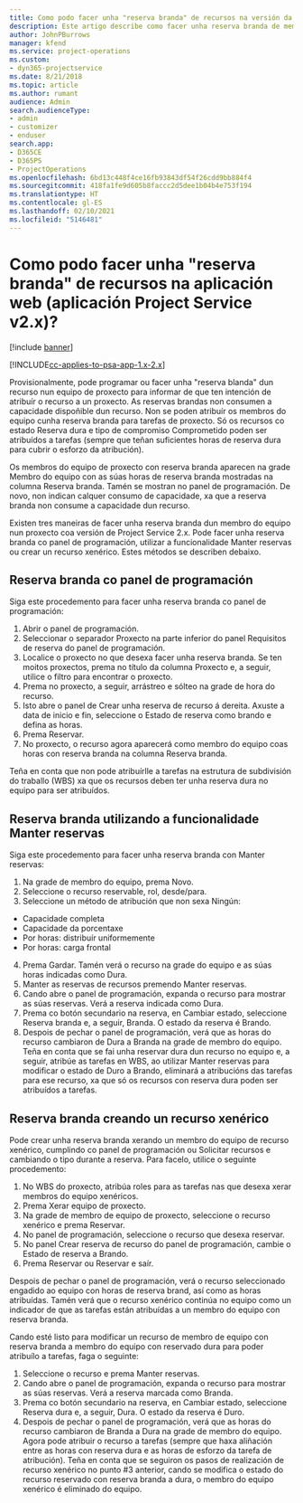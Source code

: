 ```yaml
---
title: Como podo facer unha "reserva branda" de recursos na versión da apl. 2.x?
description: Este artigo describe como facer unha reserva branda de membros de proxecto con Project Service.
author: JohnPBurrows
manager: kfend
ms.service: project-operations
ms.custom:
- dyn365-projectservice
ms.date: 8/21/2018
ms.topic: article
ms.author: rumant
audience: Admin
search.audienceType:
- admin
- customizer
- enduser
search.app:
- D365CE
- D365PS
- ProjectOperations
ms.openlocfilehash: 6bd13c448f4ce16fb93843df54f26cdd9bb884f4
ms.sourcegitcommit: 418fa1fe9d605b8faccc2d5dee1b04b4e753f194
ms.translationtype: HT
ms.contentlocale: gl-ES
ms.lasthandoff: 02/10/2021
ms.locfileid: "5146481"
---
```

# <a name="how-do-i-soft-book-resources-in-the-web-app-project-service-app-v2x"></a>Como podo facer unha "reserva branda" de recursos na aplicación web (aplicación Project Service v2.x)?

[!include [banner](../includes/psa-now-project-operations.md)]

[!INCLUDE[cc-applies-to-psa-app-1.x-2.x](../includes/cc-applies-to-psa-app-1x-2x.md)]

Provisionalmente, pode programar ou facer unha "reserva blanda" dun recurso nun equipo de proxecto para informar de que ten intención de atribuír o recurso a un proxecto. As reservas brandas non consumen a capacidade dispoñible dun recurso. Non se poden atribuír os membros do equipo cunha reserva branda para tarefas de proxecto. Só os recursos co estado Reserva dura e tipo de compromiso Comprometido poden ser atribuídos a tarefas (sempre que teñan suficientes horas de reserva dura para cubrir o esforzo da atribución).

Os membros do equipo de proxecto con reserva branda aparecen na grade Membro do equipo con as súas horas de reserva branda mostradas na columna Reserva branda. Tamén se mostran no panel de programación. De novo, non indican calquer consumo de capacidade, xa que a reserva branda non consume a capacidade dun recurso.

Existen tres maneiras de facer unha reserva branda dun membro do equipo nun proxecto coa versión de Project Service 2.x. Pode facer unha reserva branda co panel de programación, utilizar a funcionalidade Manter reservas ou crear un recurso xenérico. Estes métodos se describen debaixo.

## <a name="soft-book-with-the-schedule-board"></a>Reserva branda co panel de programación

Siga este procedemento para facer unha reserva branda co panel de programación: 
1. Abrir o panel de programación.
2. Seleccionar o separador Proxecto na parte inferior do panel Requisitos de reserva do panel de programación.
3. Localice o proxecto no que desexa facer unha reserva branda. Se ten moitos proxectos, prema no título da columna Proxecto e, a seguir, utilice o filtro para encontrar o proxecto.
4. Prema no proxecto, a seguir, arrástreo e sólteo na grade de hora do recurso.
5. Isto abre o panel de Crear unha reserva de recurso á dereita. Axuste a data de inicio e fin, seleccione o Estado de reserva como brando e defina as horas. 
6. Prema Reservar.
7. No proxecto, o recurso agora aparecerá como membro do equipo coas horas con reserva branda na columna Reserva branda.

Teña en conta que non pode atribuírlle a tarefas na estrutura de subdivisión do traballo (WBS) xa que os recursos deben ter unha reserva dura no equipo para ser atribuídos.

## <a name="soft-book-using-the-maintain-bookings-feature"></a>Reserva branda utilizando a funcionalidade Manter reservas

Siga este procedemento para facer unha reserva branda con Manter reservas:
1. Na grade de membro do equipo, prema Novo.
2. Seleccione o recurso reservable, rol, desde/para.
3. Seleccione un método de atribución que non sexa Ningún:
- Capacidade completa
- Capacidade da porcentaxe
- Por horas: distribuír uniformemente
- Por horas: carga frontal
4. Prema Gardar. Tamén verá o recurso na grade do equipo e as súas horas indicadas como Dura.
5. Manter as reservas de recursos premendo Manter reservas.
6. Cando abre o panel de programación, expanda o recurso para mostrar as súas reservas. Verá a reserva indicada como Dura.
7. Prema co botón secundario na reserva, en Cambiar estado, seleccione Reserva branda e, a seguir, Branda. O estado da reserva é Brando.
8. Despois de pechar o panel de programación, verá que as horas do recurso cambiaron de Dura a Branda na grade de membro do equipo.
Teña en conta que se fai unha reservar dura dun recurso no equipo e, a seguir, atribúe as tarefas en WBS, ao utilizar Manter reservas para modificar o estado de Duro a Brando, eliminará a atribucións das tarefas para ese recurso, xa que só os recursos con reserva dura poden ser atribuídos a tarefas.

## <a name="soft-book-by-creating-a-generic-resource"></a>Reserva branda creando un recurso xenérico

Pode crear unha reserva branda xerando un membro do equipo de recurso xenérico, cumplindo co panel de programación ou Solicitar recursos e cambiando o tipo durante a reserva.
Para facelo, utilice o seguinte procedemento:

1. No WBS do proxecto, atribúa roles para as tarefas nas que desexa xerar membros do equipo xenéricos.
2. Prema Xerar equipo de proxecto.
3. Na grade de membro de equipo de proxecto, seleccione o recurso xenérico e prema Reservar.
4. No panel de programación, seleccione o recurso que desexa reservar.
5. No panel Crear reserva de recurso do panel de programación, cambie o Estado de reserva a Brando.
6. Prema Reservar ou Reservar e saír.

Despois de pechar o panel de programación, verá o recurso seleccionado engadido ao equipo con horas de reserva brand, así como as horas atribuídas. Tamén verá que o recurso xenérico continúa no equipo como un indicador de que as tarefas están atribuídas a un membro do equipo con reserva branda.

Cando esté listo para modificar un recurso de membro de equipo con reserva branda a membro do equipo con reservado dura para poder atribuílo a tarefas, faga o seguinte:

1. Seleccione o recurso e prema Manter reservas.
2. Cando abre o panel de programación, expanda o recurso para mostrar as súas reservas. Verá a reserva marcada como Branda.
3. Prema co botón secundario na reserva, en Cambiar estado, seleccione Reserva dura e, a seguir, Dura. O estado da reserva é Duro.
4. Despois de pechar o panel de programación, verá que as horas do recurso cambiaron de Branda a Dura na grade de membro do equipo. Agora pode atribuir o recurso a tarefas (sempre que haxa aliñación entre as horas con reserva dura e as horas de esforzo da tarefa de atribución). Teña en conta que se seguiron os pasos de realización de recurso xenérico no punto #3 anterior, cando se modifica o estado do recurso reservado con reserva branda a dura, o membro do equipo xenérico é eliminado do equipo.

